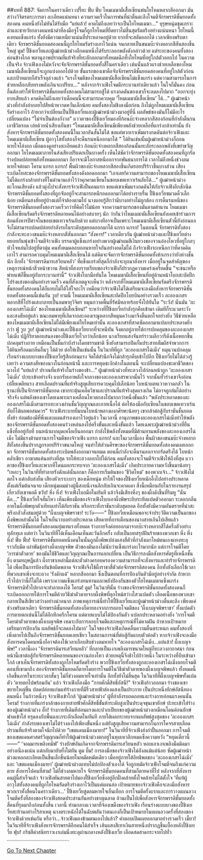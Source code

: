 ##บทที่ 887: จัดการในคราวเดียว
เปรี๊ยะ ฟึ่บ ฟึ่บ
ไหมเมฆาผีเสื้อเซียนพ่นใยไหมหลากสีออกมา มันสว่างวิจิตรตระการตา ละเอียดแน่นหนา ความรวดเร็วในการพ่นที่น่าตื่นตะลึงโจมตีจักรพรรดิชั้นยอดทั้งสองคน คนหนึ่งยังไม่ทันได้รับมือ
“แย่แล้ว! คาดไม่ถึงเลยว่าจะเป็นใยไหมเมฆา…”
บุรุษหนุ่มชุดเกราะดำและชายวัยกลางคนหน้าดำที่ลงมือจู่โจมก็ถูกใยไหมที่ยืดยาวไม่สิ้นสุดรัดตรึงอย่างแน่นหนา
ใยไหมนี้คงทนแข็งแกร่ง ทั้งยังมีความเหนียวแน่นที่ประหลาดอยู่ด้วย ยากที่จะสลัดออกได้
เวลาเพียงพริบตาเดียว จักรพรรดิชั้นยอดสองคนนี้ถูกใยไหมรัดร่างเอาไว้แน่น จนกลายเป็นขนมบ๊ะจ่างหลากสีสันสองชิ้นใหญ่
ตูม!
ปี้ชิงเยวี่ยและผู้เฒ่าหน้าม่วงอีกคนหนึ่งได้รับระลอกพลังดังกล่าวด้วย แต่ระยะของคนทั้งสองค่อนข้างไกล พลานุภาพปราณที่แท้จริงที่ทะลักออกมาทั้งหมดฉีกทึ้งใยไหมที่อยู่ใกล้ตัวออกไป
ในความเป็นจริง
จ้าวเฟิงเองไม่หวังจะจับจักรพรรดิชั้นยอดทั้งสี่ในคราเดียว เช่นนั้นแล้วแรงช่วยเหลือของไหมเมฆาผีเสื้อเซียนก็จะถูกแบ่งออกไปด้วย
ขั้นแรกของเขาคือจับจักรพรรดิชั้นยอดสองคนที่อยู่ใกล้ตัวก่อน และเป้าหมายก็สำเร็จลุล่วงแล้ว
“แรงโจมตีของไหมเมฆาผีเสื้อเซียนไม่แข็งแกร่ง แต่ความสามารถในการช่วยเหลือกลับทรงพลังเกินจะเปรียบ…”
หลังจากจ้าวเฟิงโจมตีกระบวนท่าเดียวแล้ว ในใจก็มั่นคง
ก่อนอื่นต้องทำให้จักรพรรดิชั้นยอดทั้งสองคนไม่สามารถสู้ได้ แรงกดดันของเขาก็จะลดลงไปมาก
“ออกจะยุ่งยากเสียแล้ว คาดคิดไม่ถึงเลยว่าเด็กคนนี้จะสามารถควบคุม ‘ไหมเมฆาผีเสื้อเซียน’ ได้…”
ผู้เฒ่าหน้าม่วงที่กำลังล่าถอยไปสีหน้าหวาดหวั่นเล็กน้อย
คนทั้งสองไม่ชิงลงมือก่อน ถึงไม่ถูกไหมเมฆาผีเสื้อเซียนรัดร่างเอาไว้
ถ้าหากว่าเปลี่ยนเป็นปี้ชิงเยวี่ยและผู้เฒ่าหน้าม่วงมาอยู่ที่นี่ ผลลัพธ์ของมันก็ไม่มีอะไรเปลี่ยนแปลง
“ไม่จำเป็นต้องกังวล”
แววตาของปี้ชิงเยวี่ยมองที่ก้อนบ๊ะจ่างหลากสีสองก้อนที่กำลังดิ้นรนเอาชีวิตรอด เอ่ยด้วยน้ำเสียงเย็นชา “ไหมเมฆาผีเสื้อเซียนมีเพียงพลังช่วยเหลือที่แกร่งกล้าเท่านั้น ยังสังหารจักรพรรดิชั้นยอดทั้งสองคนนี้ในเวลาอันสั้นไม่ได้ ขอแค่พวกเราเพิ่มแรงกดดันต่อจ้าวเฟิงและไหมเมฆาผีเสื้อเซียน ผู้อาวุโสทั้งสองก็จะดิ้นรนหนีออกมาได้ ”
ได้ยินเช่นนั้นผู้เฒ่าหน้าม่วงก็ถอนหายใจโล่งอก เมื่อมองดูอย่างละเอียดแล้ว
ก้อนบ๊ะจ่างหลากสีสองก้อนนั้นทะลักระลอกพลังที่เขย่าขวัญออกมา ใยไหมเมฆาภายในส่งเสียงปริแตกเป็นบางครั้ง
เห็นได้ชัดว่าจักรพรรดิชั้นยอดทั้งสองคนที่ถูกรัดร่างปลดปล่อยพลังทั้งหมดออกมา ก็อาจจะมีโอกาสหนีออกจากพันธนาการได้
เวลาไม่ถึงหนึ่งช่วงลมหายใจต่อมา
โครม แกรก แกรก!
พื้นผิวของบ๊ะจ่างหลากสีสองชิ้นเกิดรอยปริร้าวขึ้นบางส่วน เสียงระเบิดโทสะของจักรพรรดิชั้นยอดทั้งสองดังลอดออกมา
“เอาเลย!ความสามารถของไหมเมฆาผีเสื้อเซียนไม่ได้แกร่งกล้าอย่างที่ในตำนานเล่าไว้ว่าคุกคามเซียนในขอบเขตเทวาเร้นลับได้…”
ผู้เฒ่าหน้าม่วงตะโกนเสียงดัง แล้วมุ่งไปจะสังหารจ้าวเฟิงป็นคนแรก
ขอแค่เขาเพิ่มแรงกดดันให้กับจ้าวเฟิงอีกสักนิด จักรพรรดิชั้นยอดทั้งสองที่ถูกจับอยู่ก็จะสามารถหนีรอดออกมาได้อย่างราบรื่น
ปี้ชิงเยวี่ยขมวดคิ้วเล็กน้อย เหมือนสงสัยอยู่บ้างแต่ก็จำต้องตามไป
นางแอบรู้สึกว่ามีบางอย่างไม่ถูกต้อง การดิ้นรนหนีของจักรพรรดิชั้นยอดทั้งสองรวดเร็วกว่าที่คิดไว้ไม่น้อย
จากความสามารถของมันตามตำนาน ไหมเมฆาผีเสื้อเซียนรัดตรึงจักรพรรดิหลายคนได้อย่างสบายๆ นัก ว่ากันว่าไหมเมฆาผีเสื้อเซียนยังเคยเข้าร่วมการล้อมสังหารปีศาจในขอบเขตเทวาเร้นลับด้วย
แต่บางทีอาจเป็นเพราะไหมเมฆาผีเสื้อเซียนตัวนี้ยังอ่อนแอ จึงไม่สามารถปลดปล่อยกำลังรบในระดับสุดยอดออกมาได้
แกรก แกรก!
ในตอนนี้ จักรพรรดิทั้งสองกำลังจะทะลวงขนมบ๊ะจ่างหลากสีสันออกมา
“สังหาร!”
เวลาเดียวกัน ผู้เฒ่าหน้าม่วงและปี้ชิงเยวี่ยต่างทยอยกันพุ่งเข้าโจมตีจ้าวเฟิง
บรรดาผู้แข็งแกร่งอย่างพวกผู้เฒ่าผมสีเงินยวงของจวนอ๋องโหวที่อยู่ไกลๆ หัวใจหล่นไปอยู่ที่ตาตุ่ม
คนทั้งหมดลอบถอนหายใจกันอย่างอดไม่ได้ ถึงจ้าวเฟิงจะเหนือกว่าที่คาดคิดเอาไว้ สามารถควบคุมไหมเมฆาผีเสื้อเซียนได้ แต่คิดจะจัดการจักรพรรดิชั้นยอดทั้งห้าเกรงว่ายังห่างชั้นนัก
อีกทั้ง ‘จักรพรรดิมารเสวียนหลัว’ ที่แข็งแกร่งที่สุดก็กำลังจะบุกมาสังหาร
เมื่ออยู่ในจุดสำคัญของเหตุการณ์หน้าสิ่วหน้าขวาน สีหน้าที่สงบราบเรียบของจ้าวเฟิงก็ปรากฏความเคร่งเครียดขึ้น
“จะชนะหรือพ่ายแพ้ก็ขึ้นอยู่กับกระบวนท่านี้”
จ้าวเฟิงโบกมือทันใด ไหมเมฆาผีเสื้อเซียนที่อยู่ด้านหน้าโบกสะบัดปีกโปร่งแสงของมันอย่างรวดเร็ว
คนที่สังเกตดูจะเห็นว่า หลังจากที่ไหมเมฆาผีเสื้อเซียนรัดตรึงจักรพรรดิชั้นยอดทั้งสองคนได้ก็แทบไม่ได้ใส่ใจอะไร
เหมือนว่าจ้าวเฟิงไม่ได้เตรียมจะลงมือสังหารจักรพรรดิชั้นยอดทั้งสองคนนี้เช่นกัน
วูบ!
ยามนี้ ไหมเมฆาผีเสื้อเซียนสะบัดปีกโบยบินอย่างรวดเร็ว ละอองเกสรหลากสีที่โปร่งแสงกลายเป็นลมพายุวิจิตร หมุนกวาดพื้นที่รัศมีหลายร้อยจั้งไปทันใด
“ระวัง! นั่นมัน ‘ละอองเกสรไฉ่เมิ่ง’ ของไหมเมฆาผีเสื้อเซียน!”
ระหว่างที่ปี้ชิงเยวี่ยกำลังรุกคืบเข้ามา เดิมทีก็ระแวดระวังและสงสัยอยู่แล้ว ขณะลมพายุที่เกิดจากละอองเรณูหลากสีหมุนคว้างมาจึงตื่นตกใจอย่างยิ่ง
วิธีช่วยเหลือของไหมเมฆาผีเสื้อเซียนไม่ได้มีเพียงแค่ใยไหมเท่านั้น
ละอองเกสรที่สาดซัดออกมาแปลกประหลาดยิ่งกว่า
ฟู่ วูบ วูบ!
ผู้เฒ่าหน้าม่วงและปี้ชิงเยวี่ยยากที่จะหนีทัน จึงตกอยู่ภายใต้การปกคลุมของละอองเกสรไฉ่เมิ่ง
ปฏิกิริยาตอบสนองของปี้ชิงเยวี่ยไวกว่าเล็กน้อย นางเรียกแสงจันทร์ราวผลึกวารีดังเนื้อหยกขึ้นปกคลุมร่างกาย เหมือนเป็นชั้นกำบังร่างโดยธรรมชาติ ซึ่งยังสามารถปิดกั้นประสาทสัมผัสจำพวกการได้ยินหรือดมกลิ่นอื่นๆ ได้ด้วย
ต่อให้เป็นเช่นนั้น
ในวินาทีที่ถูก ‘ละอองเกสรไฉ่เมิ่ง’ หมุนวนปกคลุม เรือนร่างแบบบางของปี้ชิงเยวี่ยรู้สึกอ่อนแรง จิตใต้สำนึกจึงไม่กล้ารุกคืบเข้าไปอีก
ปี้ชิงเยวี่ยไม่ได้ล่วงรู้เลยว่า ความสงสัยของนางในก่อนหน้านี้ และการหยุดชะงักค้างในตอนนี้ จะเปลี่ยนแปลงชะตาชีวิตของนางไป
“แย่แล้ว! ปราณที่แท้จริงในร่างของข้า…”
ผู้เฒ่าหน้าม่วงที่ทะลวงไปก่อนหน้าถูก ‘ละอองเกสรไฉ่เมิ่ง’ ปะทะเข้าอย่างจัง แบกรับเอาพลังใจกลางของละอองเกสรพวกนั้นไว้
จากนั้นทั่วร่างเขาจึงอ่อนเปลี้ยเพลียแรง สายเลือดปราณที่แท้จริงสูญเสียการควบคุมไปเล็กน้อย ใบหน้าเผยแววหวาดกลัว
ในฐานะที่เป็นจักรพรรดิชั้นยอด เขากระตุ้นเคล็ดวิชาและปราณที่แท้จริงสุดแรงเกิด ไม่อาจถูกล้มได้อย่างจริงจัง แต่พลังของเขาโดยเฉพาะแรงเคลื่อนไหวตกลงไปมากกว่าหนึ่งขั้นแล้ว
“พลังประหลาดของละอองเกสรไฉ่เมิ่งสามารถทะลวงผ่านชั้นวิญญาณและกายเนื้อได้ ต่อให้ลงมือกับเซียนในขอบเขตเทวาเร้นลับก็ได้ผลพอสมควร”
จ้าวเฟิงระบายยิ้มบนใบหน้าพลางผงกศีรษะน้อยๆ
เขากล้าต่อสู้กับราชันชั้นยอดทั้งห้า ย่อมต้องมีที่พึ่งและแผนสำรองเอาไว้อยู่แล้ว
ในเวลานี้ อานุภาพของละอองเกสรไฉ่เมิ่งทำให้พลังของจักรพรรดิชั้นยอดทั้งสองคนร่วงหล่นลงไปครึ่งขั้นและหนึ่งขั้นแล้ว
โดยเฉพาะผู้เฒ่าหน้าม่วงที่ยืนแข็งทื่ออยู่กับที่ บนหน้าผากผุดเหงื่อเย็นออกมา กำลังใช้พลังทั้งหมดที่มีต้านทานพลังของละอองเกสรไฉ่เมิ่ง ไม่มีแรงต้านทานการโจมตีของจ้าวเฟิง
แกรก แกรก!
และในเวลานี้เอง พื้นผิวของขนมบ๊ะจ่างหลากสีทั้งสองชิ้นปรากฏกรอยปริร้าวขนาดใหญ่ จนทำให้ส่วนศีรษะของจักรพรรดิชั้นยอดทั้งสองคนเผยออกมา
จักรพรรดิชั้นยอดทั้งสองระเบิดพลังออกมาจนหมด ตอนนี้กำลังจะดิ้นรนออกจากรัดตรึงได้ ใบหน้าคล้ำเขียว อาฆาตแค้นอย่างที่สุด
รอให้ทะลวงออกไปได้ก่อน คนทั้งสองจะโจมตีจ้าวเฟิงให้ถึงที่สุด
แววตาของปี้ชิงเยวี่ยและพวกที่โดนผลกระทบจาก ‘ละอองเกสรไฉ่เมิ่ง’ เกิดประกายความหวังขึ้นมาน้อยๆ
“เหอะๆ ในวินาทีที่ทำลายรังดักแด้นั่นอกมา ก็คือการเริ่มต้นของ ‘ชีวิตใหม่’ ของพวกเจ้า…”
จ้าวเฟิงไม่ตกใจ แต่กลับส่งยิ้ม
เสียงหัวเราะเบาๆ ของเด็กหนุ่ม ทำให้ใจของปี้ชิงเยวี่ยหนักอึ้งไปอย่างประหลาด
ตั้งแต่เริ่มต้นจนจบ เด็กหนุ่มผมม่วงผู้นี้สงบนิ่งจนลึกลับเกินจะคาดเดา
สิ่งนี้เหมือนกับในรายงานสรุปเกี่ยวกับเขาพอดี
ขวับ! หึ่ง หึ่ง!
จ้าวเฟิงโบกมือในทันที แล้วจึงมีเสียงหึ่งๆ ของผึ้งดังขึ้นที่ริมหู
“นั่นคือ…”
ปี้ชิงเยวี่ยใจสั่นไหว เห็นเพียงมือของจ้าวเฟิงโบกเอาผึ้งพิษระยิบระยับแปดตัวออกมา
ระลอกกลิ่นอายในผึ้งพิษทุกตัวเทียบเท่าได้กับราชัน หรือกระทั่งราชันระดับสุดยอด อีกทั้งยังมีความอันตรายที่น่าสะพรึงกลัวสั่งสมอยู่ด้วย
“ผึ้งเบญจพิษราชา! ระวัง——”
ปี้ชิงเยวี่ยเหมือนพอจะจำประวัติความเป็นมาของผึ้งพิษเหล่านั้นได้ ในใจเย็นวาบอย่างประหลาด
เสียดายที่การเตือนของนางสายเกินไปเสียแล้ว
จักรพรรดิชั้นยอดทั้งสองคนทุ่มเทแรงทั้งหมด ร่างกายจึงค่อยออกมาจากบ๊ะจ่างหลากสีได้ครึ่งตัวอย่างทุลักทุเล
แต่ทว่า
ในวินาทีที่ได้เห็นเดือนเห็นตะวันอีกครั้ง กลับเป็นบทสรุปฝันร้ายของพวกเขา
หึ่ง หึ่ง หึ่ง! ฟึ่บ ฟึ่บ!
จักรพรรดิชั้นยอดหนึ่งคนในนั้นถูกผึ้งพิษเปล่งแสงสี่ตัวที่กำลังเผาไหม้ตนเองแทงทะลุราวกับมีด
เผ่าพันธุ์อย่างผึ้งเบญจพิษ ตัวของมันเองไม่นับว่าแข็งแกร่งอะไรมากนัก แต่การโจมตีโดย ‘การฆ่าตัวตาย’ ของมันใช้ชีวิตและวิญญาณเป็นการแลกเปลี่ยน เป็นวิธีการลงมือสังหารศัตรูที่เหนือชั้นยิ่ง
ตามทฤษฎีแล้ว ผึ้งราชาเหล่านี้แต่ละตัวต่างครอบครองความสามารถที่จะสังหารและทำร้ายจักรพรรดิได้
เพื่อเป็นการป้องกันข้อผิดพลาด จ้าวเฟิงจึงใช้ผึ้งราชาสี่ตัวต่อจักรพรรดิสองคน อีกทั้งยังเลือกใช้เวลาที่พวกเขาเพิ่งจะทะลวง ‘รังดักแด้’ หลากสีออกมา ซึ่งเป็นตอนที่การป้องกันตัวมีอยู่อย่างจำกัด
ถ้าหากเร็วไปกว่านี้ก็ไม่ได้
เพราะความแข็งแกร่งทนทานและพลังป้องกันของตัวใยไหมเมฆาแข็งแกร่ง จักรพรรดิทั่วไปยากจะทำลายลงได้
โครม! ตูม!
ในวินาทีนั้น ร่างของจักรพรรดิชั้นยอดทั้งสองคนก็ระเบิดออกภายใต้การโจมตีด้วยวิธีฆ่าตัวตายจากผึ้งพิษที่ลุกไหม้สว่างไสวแปดตัว เลือดเนื้อของพวกเขากลายเป็นสีเขียวสว่างอย่างน่าอนาถ
ภาพเหตุการณ์นี้ทำให้ปี้ชิงเยวี่ยและผู้เฒ่าหน้าม่วงตื่นตะลึง
เพียงแค่ช่วงพริบตาเดียว จักรพรรดิชั้นยอดทั้งสองก็ตายลงจากการลอบโจมตีของ ‘ผึ้งเบญจพิษราชา’ ทั้งแปดตัว
การตายตกเช่นนี้ไม่ได้อึกทึกครึกโครม แต่ตายแบบไม่ได้ป้องกันตัว แปลกประหลาดอย่างยิ่ง
‘การโจมตีโดยฆ่าตัวตายของผึ้งเบญจพิษ เหมาะกับการลอบโจมตีและเหตุการณ์ที่ไม่คาดฝัน ถ้าหากเป้าหมายเตรียมการป้องกัน ผลลัพธ์ก็จะลดลงไปมาก’
ในใจของจ้าวเฟิงเกิดคลื่นความตื่นตระหนก
คนทั้งสองที่เพิ่งตายไปเป็นถึงจักรพรรดิชั้นยอดเลยเชียว
ในสถานการณ์ที่ต่อสู้กันแบบตัวต่อตัว หากจ้าวเฟิงจะลงมือสังหารคนใดคนหนึ่งก็อาจต้องใช้เวลาเกือบสิบช่วงลมหายใจ
“ละอองเกสรไฉ่เมิ่ง…แย่แล้ว! ผึ้งเบญจพิษ!”
เวลานี้เอง ‘จักรพรรดิมารเสวียนหลัว’ ที่กลายเป็นเงาเพลิงมารขนาดใหญ่ก็ทะลวงอากาศมา
ก่อนหน้านี้เขาต่อสู้กับจักรพรรดิหลายคนของจวนอ๋องโหว ด้วยเหตุนี้จึงช้าไปก้าวหนึ่ง
ในระหว่างที่บีบเข้ามาใกล้ เขาเห็นจักรพรรดิทั้งสองถูกใยไหมรัดตรึงร่าง พวกปี้ชิงเยวี่ยทั้งสองถูกละอองเกสรไฉ่เมิ่งลอบโจมตี
ตอนที่เขามาถึง สองจักรพรรดิชั้นยอดก็ตายโดยการโจมตีในวิธีฆ่าตัวตายของผึ้งเบญจพิษแล้ว
ทั้งหมดนี้เกิดขึ้นภายในระยะเวลาสั้นๆ ไม่กี่ช่วงลมหายใจเท่านั้น
อีกทั้งยังไม่สิ้นสุด
ในวินาทีที่ผึ้งเบญจพิษทั้งแปดตัว ‘ตายตกไปพร้อมกัน’ แล้ว จ้าวเฟิงก็ลงมือ
“กายศักดิ์สิทธิ์อัสนี!”
จ้าวเฟิงก้าวออกมา ร่างของเขาขยายใหญ่ขึ้น ปลดปล่อยแก่นแท้ร่างกายที่มีริ้วสายฟ้าส่องแสงเป็นประกาย เป็นประหนึ่งยักษ์อัสนีทองตนหนึ่ง
ในก้าวหนึ่งๆ จ้าวเฟิงเข้าใกล้ ‘ผู้เฒ่าหน้าม่วง’ ผู้ที่กำลังรบถดถอยและร่างกายอ่อนแรงคนนั้น
โครม!
ร่างกายที่แกร่งกล้าของกายสายฟ้าศักดิ์สิทธิ์ขั้นห้าระดับสูงเป็นประดุจขุนเขายักษ์ ปะทะเข้าใส่ร่างของผู้เฒ่าหน้าม่วง
อั๊ก!
ร่างกายที่เดิมทีอ่อนแรงและปวกเปียกของผู้เฒ่าหน้าม่วงเหมือนโดนค้อนยักษ์ฟาดเข้าใส่ ทรุดลงกับพื้นและกระอักเลือดในทันที
ภายใต้ผลกระทบจากผลลัพธ์สูงสุดของ ‘ละอองเกสรไฉ่เมิ่ง’ กำลังรบของเขาไม่ได้ร่วงลงไปเพียงขั้นหนึ่ง แต่ยังสูญเสียความสามารถในการโคจรสายเลือดปราณที่แท้จริงตามใจนึกไปด้วย
“เขตแดนเมืองมายา!”
ในวินาทีที่จ้าวเฟิงส่งกำปั้นออกมา การโจมตีของเขตแดนศาสตร์วิญญาณก็ทำให้ผู้เฒ่าหน้าม่วงตกอยู่ในหุบเหวลึกหมดซึ่งความหวัง
“หยุดเดี๋ยวนี้——”
‘จอมมารเพลิงทมิฬ’ ร่างยักษ์อันเกิดจากจักรพรรดิมารเสวียนหลัว หอบเอาเงาเพลิงมืดมิดมาอย่างเนืองแน่น แต่กลับมายับยั้งไม่ทัน
ตูม บึ้ม!
การลงมือของจ้าวเฟิงไม่ลังลแม้แต่น้อย ซัดผู้เฒ่าหน้าม่วงแหลกละเอียดเป็นชิ้นเล็กชิ้นน้อยในหมัดหมัดเดียว
เมื่ออยู่ภายใต้อิทธิพลของ ‘ละอองเกสรไฉ่เมิ่ง’ และ ‘เขตแดนเมืองมายา’ ผู้เฒ่าหน้าม่วงแทบไม่ปกป้องตัวเองได้ จึงถูกหมัดจ้าวเฟิงโจมตีจนถึงแก่ความตาย
สังหารไปคนที่สาม!
ไม่กี่ช่วงลมหายใจ จักรพรรดิชั้นยอดคนที่สามก็ตายคาที่ไป
หลังจากที่สังหารคนผู้นี้สำเร็จแล้ว จ้าวเฟิงหันสายตาไปมองปี้ชิงเยวี่ยซึ่งอยู่อีกฝั่งคล้ายตั้งใจคล้ายไม่ได้ตั้งใจ
‘ที่แท้ผู้อาวุโสทั้งสองคนที่ถูกใยไหมรัดตรึงร่างเอาไว้เป็นแค่แผนล่อ เป้าหมายของจ้าวเฟิงคือจะลงมือสังหารพวกเราทั้งสี่คนในคราวเดียว…’
ปี้ชิงเยวี่ยสูดลมหายใจเย็นเยือก
การโจมตีครั้งแรกและการวางแผนลวงโจมตีครั้งที่สองของจ้าวเฟิงสอดประสานกันอย่างชาญฉลาด ล้วนเป็นไปเพื่อสังหารจักรพรรดิชั้นยอดทั้งสี่คนที่รุดมาถึงก่อนทั้งสิ้น
เวลานี้
ท่ามกลางแววตาที่จ้องเขม็งของจ้าวเฟิง เรือนร่างแบบบางของปี้ชิงเยวี่ยสะท้านอย่างไร้สาเหตุ
นางตระหนักได้ในฉับพลันว่าตนเองก็เป็นเป้าหมายในแผนลวงครั้งที่สองของจ้าวเฟิงด้วยเช่นกัน
หรือว่า…จ้าวเฟิงมองข้ามตนเองไปแล้ว?
คำตอบเปิดเผยออกมาอย่างรวดเร็ว
เมี้ยว!
ในวินาทีที่จ้าวเฟิงสังหารจักรพรรดิอีกคนได้สำเร็จ เส้นแสงสีเทาเงินสายหนึ่งปรากฏขึ้นเบื้องหลังปี้ชิงเยวี่ย
ฟุ่บ!
กริชสีดำสนิทราวเงาเล่มนึ่งทะลุผ่านกลางหลังปี้ชิงเยวี่ย เลือดสดสาดกระจายไปทั่ว
.........................................


[Go To Next Chapter]( ./125.md)